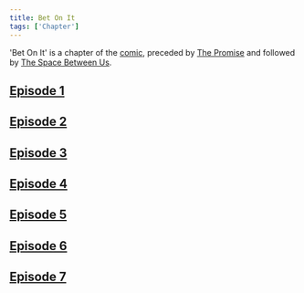```yaml
---
title: Bet On It
tags: ['Chapter']
---
```

'Bet On It' is a chapter of the [comic](/_wiki/index.md), preceded by [The Promise](/_wiki/the-promise.md) and followed by [The Space Between Us](/_wiki/the-space-between-us.md).

## [Episode 1](https://tapas.io/episode/1906578)

## [Episode 2](https://tapas.io/episode/1922359)

## [Episode 3](https://tapas.io/episode/1924724)

## [Episode 4](https://tapas.io/episode/1924725)

## [Episode 5](https://tapas.io/episode/1924726)

## [Episode 6](https://tapas.io/episode/1924728)

## [Episode 7](https://tapas.io/episode/1924729)

